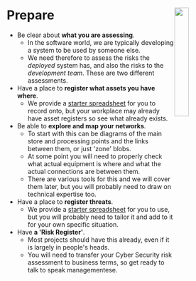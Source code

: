# <img src="D:\Martins\Unusual Systems\Unusual Share - Documents\Cyber Security\SbD-Playbook@sbds\Playbook\quick\Preparing.png" style="float:right; width:25%"/>Prepare 

* Be clear about **what you are assessing**. 
  * In the software world, we are typically developing a system to be used by someone else. 
  * We need therefore to assess the risks the *deployed* system has, and also the risks to the *development team*. These are two different assessments.
* Have a place to **register what assets you have where**. 
  * We provide a [starter spreadsheet](AssetRegister.xlsx) for you to record onto, but your workplace may already have asset registers so see what already exists.
* Be able to **explore and map your networks**. 
  * To start with this can be diagrams of the main store and processing points and the links between them, or just 'zone' blobs.
  * At some point you will need to properly check what actual equipment is where and what the actual connections are between them. 
  * There are various tools for this and we will cover them later, but you will probably need to draw on technical expertise too.
* Have a place to **register threats**. 
  * We provide a [starter spreadsheet](ThreatRegister.xlsx) for you to use, but you will probably need to tailor it and add to it for your own specific situation.
* Have **a 'Risk Register'**. 
  * Most projects should have this already, even if it is largely in people's heads. 
  * You will need to transfer your Cyber Security risk assessment to business terms, so get ready to talk to speak managementese.

